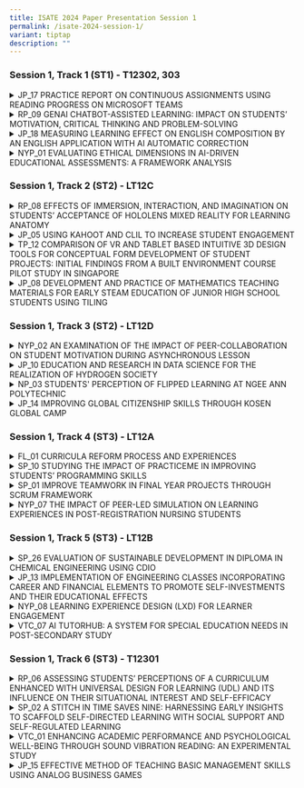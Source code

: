 ```yaml
---
title: ISATE 2024 Paper Presentation Session 1
permalink: /isate-2024-session-1/
variant: tiptap
description: ""
---
```

<h3>Session 1, Track 1 (ST1) - T12302, 303</h3>
<div data-type="detailGroup" class="isomer-accordion isomer-accordion-white">
<details class="isomer-details">
<summary>JP_17 PRACTICE REPORT ON CONTINUOUS ASSIGNMENTS USING READING PROGRESS
ON MICROSOFT TEAMS</summary>
<div data-type="detailsContent" class="isomer-details-content">
<p>Kanako Endo<sup>*,a</sup>
</p>
<p><sup>a</sup>National Institute of Technology, Yonago College, Japan</p>
<p><sup>*</sup><a href="mailto:k-endo@yonago-k.ac.jp" rel="noopener noreferrer nofollow" target="_blank">k-endo@yonago-k.ac.jp</a>
</p>
<p></p>
<p>Abstract</p>
<p>In 2021, a new function, Reading Progress was added to Microsoft Teams.
Using this function, students record themselves reading out loud and those
recordings are automatically evaluated by an auto-detect system with artificial
intelligence. In 2022, assignments using this function were given to the
4th-grade students at a technology college twice in the author’s English
class. The results showed that Reading Progress can help students practice
reading passages aloud continuously and relieve their stress with reading,
although the evaluation was not always accurate. The following year, with
improvements based on the previous reading practice results, assignments
using the same function were given to 2nd-grade students ten times in the
author’s English class throughout the year. In this paper, the data from
student submissions is analysed, and the result of a questionnaire administered
to those students after the completion of the assignments is reported.
Based on the analysis and results, areas for improvement are suggested.</p>
<p>In all the assignments, students were asked to read passages from their
textbooks aloud and submit their best recordings on Microsoft Teams. According
to the analysis of assignments from 57 students, their accuracy rate varied
between 80 to 90 percent and their WPM (words per minute) were between
70 to 100. In addition, the number of mispronounced words was 12 on average.
Therefore, the selected passages and their lengths were appropriate considering
the English level of the students. However, their submission rate gradually
decreased as time passed.</p>
<p>Additionally, according to the questionnaire, approximately 70 percent
of the students had practiced reading the passages aloud before recording.
Moreover, approximately 65 percent of the students answered that they had
felt relaxed while recording and that this app helped them improve their
English pronunciation. Additionally, most students were quite satisfied
with its function and they answered that they could use this app with little
trouble. Contrary to these positive reactions, this app did not help relieve
anxiety and build confidence when students read passages aloud in front
of others. It is necessary to make improvements to enhance the students’
motivation and increase their enjoyment.</p>
<p></p>
</div>
</details>
<details class="isomer-details">
<summary>RP_09 GENAI CHATBOT-ASSISTED LEARNING: IMPACT ON STUDENTS’ MOTIVATION,
CRITICAL THINKING AND PROBLEM-SOLVING</summary>
<div data-type="detailsContent" class="isomer-details-content">
<p>Y. Zheng<sup>a,*</sup>, B. W. Tan<sup>a</sup>, and D. Kwok<sup>a</sup>
</p>
<p>Republic Polytechnic, Singapore</p>
<p><sup>*</sup><a href="mailto:zheng_yuanli@rp.edu.sg" rel="noopener noreferrer nofollow" target="_blank">zheng_yuanli@rp.edu.sg</a>
</p>
<p></p>
<p>Abstract</p>
<p>The foundational module on critical thinking and problem-solving skills
face challenges due to its large class size, with educators struggling
to provide timely responses to students' questions and manage repeated
queries. To address this, a GenAI (generative artificial intelligence)
chatbot-assisted learning is proposed as a solution to offer immediate,
personalised assistance, enabling students to independently find, organise,
and evaluate information. Therefore, this study aims to investigate the
chatbot's effectiveness in enhancing students' motivation, improving their
critical thinking and problem-solving abilities. The study employed a single
group pre-test post-test design. Participants were 134 first-year polytechnic
students undertaking the Critical Thinking and Problem-Solving skill module.
Data were collected using online pre- and post-survey with open-ended questions
to elicit feedback on participants' GenAI chatbot-assisted learning, and
pre- and post-test. The surveys included learning motivation subscales
measuring intrinsic goal orientation, extrinsic goal orientation, task
value and self-efficacy adapted from the Motivated Strategies for Learning
Questionnaire (MSLQ) and learning strategies subscales measuring critical
thinking and problem-solving adapted from the 21st Century Learning Survey.
Paired sample t-test indicated a significant increase in learning performance,
self-efficacy, and extrinsic goal orientation in students following the
chatbot-assisted learning. Regression results indicated that the motivational
variables accounted for 51% of the variance in problem-solving, with task
value being the most significant predictor (β = .32, p &lt; .001) followed
by extrinsic motivation and self-efficacy. Hierarchical regression analysis
indicated that critical thinking accounted for an additional 4% of the
variance in problem-solving, with task value (β = .27, p &lt; .001), critical
thinking (β = .30, p &lt; .01) and self-efficacy (β = .19, p &lt; .05)
as significant predictors of problem-solving. The results of the study
provided insights into the considerations that educators can take when
designing chatbot-assisted learning to develop problem-solving skills.
Study limitations and directions for future research are discussed in the
paper.</p>
<p></p>
</div>
</details>
<details class="isomer-details">
<summary>JP_18 MEASURING LEARNING EFFECT ON ENGLISH COMPOSITION BY AN ENGLISH APPLICATION
WITH AI AUTOMATIC CORRECTION</summary>
<div data-type="detailsContent" class="isomer-details-content">
<p>Y. Shimura<sup>*,a</sup>, D. Marsh,<sup>a</sup>, C. Grady,<sup>a</sup> and
N. Iwasaki<sup>b</sup>
</p>
<p><sup>a</sup>National Institute of Technology, Wakayama College / Faculty
of Liberal Arts, Gobo, Japan</p>
<p><sup>b</sup>National Institute of Technology, Wakayama College / Department
of Electrical and Computer Engineering, Gobo, Japan</p>
<p><sup>*</sup><a href="mailto:shimura@wakayama-nct.ac.jp" rel="noopener noreferrer nofollow" target="_blank">shimura@wakayama-nct.ac.jp</a>
</p>
<p></p>
<p>Abstract</p>
<p>Teaching writing skills to students is an essential issue in English education
in Japan because Japanese are generally said not to be better at writing
and speaking English than reading and listening. Despite teacher’s efforts,
English-writing education doesn’t work well because teachers, on the one
hand, cannot afford to correct the scripts of all students in a class,
and students, on the other hand, usually have trouble judging whether their
sentences are correct or not in their self-study. To solve this problem,
some companies have developed English applications with AI automatic correction.
This kind of app may allow teachers to overcome the issue above, but few
data on its effectiveness are available. We aim to measure, in this research,
how effectively the app develops students’ writing skills. More than 12
open-recruited students do English writing exercises in the AI app “English
4skills” developed by NTT Docomo from February to September 2024. At first,
we check their skill with level check tests in the app every month, then
TOEIC IP S&amp;W Test and Eiken-referred writing examinations conducted
by the authors every three months. As the dataset the app can provide for
this research, we have the number of drills students have tried and the
figure of levels indicating students’ writing ability. The result of the
TOEIC IP S&amp;W Test is objective data on the student’s writing level.
We correlated these datasets with each other and gained 0.01 of the correlation
coefficient between the training and improvement for two months. The app
seems worth joining KOSEN English education if the training-improvement
correlation gets strongly positive. Besides, we deal with questionnaires
answered by students about the app to analyze the pedagogical merits of
the app and the technical or psychological problems using it. In this way,
we clarify the possibility that the AI app contributes to English education
in Japan. We conduct this research with the approval of the research ethics
committee of NIT Wakayama College.</p>
<p></p>
</div>
</details>
<details class="isomer-details">
<summary>NYP_01 EVALUATING ETHICAL DIMENSIONS IN AI-DRIVEN EDUCATIONAL ASSESSMENTS:
A FRAMEWORK ANALYSIS</summary>
<div data-type="detailsContent" class="isomer-details-content">
<p>Tristan Lim<sup>*,a</sup>
</p>
<p><sup>a</sup>Nanyang Polytechnic, School of Business Management, Singapore</p>
<p><sup>*</sup><a href="mailto:tristan_lim@nyp.edu.sg" rel="noopener noreferrer nofollow" target="_blank">tristan_lim@nyp.edu.sg</a>
</p>
<p></p>
<p>Abstract</p>
<p>The rapid integration of Artificial Intelligence (AI) in educational assessments
has ushered in a new era of efficiency and accuracy, yet it has concurrently
raised significant ethical concerns. This paper addresses the critical
need for a robust ethical framework in AI-assisted educational assessments.
It presents an in-depth analysis of the triadic ontological framework,
previously proposed by Lim, Gottipati, and Cheong (2023), utilizing Structural
Equation Modeling (SEM) to validate its applicability and effectiveness.
The framework comprises three primary domains—physical, cognitive, and
information—and incorporates five stages of the assessment pipeline: system
design and check, data stewardship and surveillance, assessment construction
and rollout, assessment administration, and grading and evaluation. Key
ethical elements such as inclusivity, fairness, accountability, accuracy,
auditability, explainability, privacy, trust, human centricity, and cheating
mitigation strategies are integrated within this framework. The research
objectives focus on two main areas: (1) validating the triadic theoretical
framework through SEM analysis, including an examination of how it reflects
learners' perceptions, and (2) investigating the relationships between
the stages of the assessment pipeline, key ethical elements, output variables,
and learner perceptions. Findings from this study reveal significant insights
into the interplay between AI-assisted educational assessment stages, ethical
considerations, and learner perspectives. These insights underscore the
necessity for frameworks that are not only theoretically sound but also
practically relevant and responsive to learner needs. The findings underscore
the need for a holistic approach in embedding AI into educational assessments,
balancing technological advancement with ethical responsibility and pedagogical
effectiveness.</p>
<p></p>
</div>
</details>
</div>
<h3>Session 1, Track 2 (ST2) - LT12C</h3>
<div data-type="detailGroup" class="isomer-accordion isomer-accordion-white">
<details class="isomer-details">
<summary>RP_08 EFFECTS OF IMMERSION, INTERACTION, AND IMAGINATION ON STUDENTS’
ACCEPTANCE OF HOLOLENS MIXED REALITY FOR LEARNING ANATOMY</summary>
<div data-type="detailsContent" class="isomer-details-content">
<p>W. XU<sup>*,a</sup>, S. HAMIMAH<sup>b</sup> and D. KWOK<sup>a</sup>
</p>
<p><sup>a</sup>Republic Polytechnic/Centre for Educational Development, Singapore</p>
<p><sup>b</sup>Republic Polytechnic/School of Applied Science, Singapore</p>
<p><sup>*</sup><a href="mailto:xu_weiling@rp.edu.sg" rel="noopener noreferrer nofollow" target="_blank">xu_weiling@rp.edu.sg</a>
</p>
<p></p>
<p>Abstract</p>
<p>At present, students in polytechnic institutions study anatomy and physiology
using interactive quizzes, videos, and stationary 3D models. However, many
students struggle to visualise human organ anatomy and physiology within
human body systems. To address this challenge, there is a growing utilization
of three-dimensional (3D) visualization technologies in enhancing anatomy
curricula, aiming to enhance comprehension of the intricate spatial relationships
inherent in the human body. In this study, we adopted one of these technologies
on mixed reality (MR) to teach anatomy with 3D images of human organs overlaid
with the physical environment. This present study aims to investigate the
impacts of virtual reality qualities, namely interaction (IT), imagination
(IG) and immersion (IM) on perceived ease of use (PEU), perceived usefulness
(PU) and behavioural intention to use (BI) HoloLens in a mixed reality
environment. Participants were 223 polytechnic students taking a module
on anatomy and physiology, and they participated in a HoloLens activity,
which was developed for the lesson on cardiovascular and lymphatic systems.
A cross-sectional quantitative research design was employed using an online
questionnaire with closed-ended questions. Six subscales on IT, IG, IM,
PEU, PU and BI were investigated. The results showed that IT, IG and IM
had significant correlations with PEU (.60 ≤ r ≤.66, p &lt; .01) and PU
(.69 ≤ r ≤.73, p &lt; .01). PEU and PU had significant correlations with
BI, i.e. r=.53 and r=.74 respectively, p &lt; .01. Regression analysis
showed that IG (β = .37, p&lt;.001) is the strongest significant predictor
of PEU, followed by IT (β = .26, p&lt;.01). For PU, IG (β = .34, p&lt;.001)
was also a significant predictor, followed by IT (β = .24, p&lt;.01) and
IM (β = .25, p &lt;.01). Hierarchical regression analysis indicated that
both PU (β = .45, p &lt; .001) and IM (β = .26, p &lt;.001) were significant
predictors of BI. The results of the study provided insights for educators
to better understand the qualities of virtual reality (VR) when using HoloLens
as an instructional activity. The implications of findings, study limitations,
and future research will be discussed in the paper.</p>
<p></p>
</div>
</details>
<details class="isomer-details">
<summary>JP_05 USING KAHOOT AND CLIL TO INCREASE STUDENT ENGAGEMENT</summary>
<div data-type="detailsContent" class="isomer-details-content">
<p>Curtis Revis<sup>*</sup>
</p>
<p>The National Institute of Technology, Tokuyama College, Department of
General Education, Shunan, Japan</p>
<p><sup>*</sup><a href="mailto:revis@tokuyama.kosen-ac.jp" rel="noopener noreferrer nofollow" target="_blank">revis@tokuyama.kosen-ac.jp</a>
</p>
<p>Abstract</p>
<p>A 2023 survey of 131 students at two separate educational institutions
in Japan—Tokuyama College of Kosen and Yamaguchi University—suggests that
the use of the online quiz generator Kahoot in conjunction with the textbook
“CLIL Primary SDGs” improved classroom atmosphere, and encouraged active
participation, discussion, and collaboration with peers. Kahoot assisted
this in several ways: by enabling a more engaging introduction to key concepts;
by providing opportunities for non-verbal, active engagement in lesson
activities; and by awarding points and thus enabling competition among
students. The ability to engage online provided further benefits: it allowed
shy or reticent students chances to engage in English production with less
fear of mistakes being made public; it provided students a gauge of knowledge
performance relative to classmates; and it gave students a chance to express
opinions anonymously for the whole class to see, and to witness classroom
responses to those opinions. Further, Kahoot worked well in conjunction
with Content and Language Integrated Learning (CLIL) methods, in setting
context, role-play, reading and fact-checking, and problem-solving stages
of lessons. Kahoot’s automatically generated reports enabled tracking of
student participation as a function of text input and quizzes taken. A
further range of activities, plus more opportunities for assessment of
student understanding and performance, were enabled using ChatGPT (Chat
Generative Pre-Trained Transformer) to generate reading quizzes based on
the textbook, and Microsoft Teams to enable the generation and evaluation
of online unit reviews and reading progress activities. Kahoot’s potential
positive effect on willingness to speak more in front of classmates and
on motivation to review subject matter outside of class remains unclear,
and technological issues (weak Wi-Fi signal or battery depletion) occasionally
restricted student access to the online quiz platform. Nonetheless, the
combination of CLIL methods with online teaching technologies created a
more engaging educational environment that encouraged active participation,
collaboration, and discussion with classmates.</p>
<p></p>
</div>
</details>
<details class="isomer-details">
<summary>TP_12 COMPARISON OF VR AND TABLET BASED INTUITIVE 3D DESIGN TOOLS FOR
CONCEPTUAL FORM DEVELOPMENT OF STUDENT PROJECTS: INITIAL FINDINGS FROM
A BUILT ENVIRONMENT COURSE PILOT STUDY IN SINGAPORE</summary>
<div data-type="detailsContent" class="isomer-details-content">
<p>Juniarto Hadiatmadja<sup>*, a</sup>
</p>
<p><sup>a</sup>School of Design, Temasek Polytechnic, Singapore</p>
<p><sup>*</sup><a href="mailto:Hadiatmadja_juniarto@tp.edu.sg" rel="noopener noreferrer nofollow" target="_blank">Hadiatmadja_juniarto@tp.edu.sg</a>
</p>
<p>Abstract</p>
<p>The development of students’ abilities to hand sketch and manually model
design ideas have been a long standing, important part of built environment
courses. In recent years this has been significantly reduced in the curriculum
with preference for the use of digital drafting and 3D modelling software.
These digital activities require less development of student hands-on ability,
the interface requiring only the click of a mouse and keyboard. However,
the potential benefits of higher efficiency and precision of this digital
trend seems to come with a significant loss in the intuitive sketching
and modelling abilities of recent student cohorts.</p>
<p>This paper wishes to discuss the findings of a pilot study on digital
mediums that promises a reversal of this worrying decline. The study is
on digital tools that support development of intuitive sketching and manual
modelling skills. Focus is on the use of virtual reality (VR) equipment
as well as the use of digital pen &amp; tablet as the main medium of formulating
3D design ideas with interest for conceptual design of built environment
projects.</p>
<p>The research is supported by analysing the empirical artefacts and firsthand
experience of the users. For an objective comparison, artefacts produced
use software that supports both mediums. In terms of the user experience,
observations and interviews with second year built environment students
who participated in the study will be used. Student’s feedback were also
useful insights on how novice users faired in steadily developing their
abilities to use the mediums.</p>
<p>The research will initially conduct a comparison between mediums when
used separately. This is done on different stages. This starts from a comparison
of the process of setting up each medium. Subsequently comparison is done
on the day-to-day use of the mediums. Finally, a qualitative comparison
is done of the expanse and limits of conceptual forms that could be finally
achieved by each medium.</p>
<p>A further study was then conducted on the possible combined use of the
two mediums. This analysis is done on how one medium could be further developed
in another medium. The findings of this study were then used to envision
arrangements for deployment of the mediums in larger class settings. This
encompasses feasible ratios between VR and digital tablet-based equipment
in the classroom setting. The different medium could also be tailored to
different class scenarios.</p>
<p></p>
</div>
</details>
<details class="isomer-details">
<summary>JP_08 DEVELOPMENT AND PRACTICE OF MATHEMATICS TEACHING MATERIALS FOR EARLY
STEAM EDUCATION OF JUNIOR HIGH SCHOOL STUDENTS USING TILING</summary>
<div data-type="detailsContent" class="isomer-details-content">
<p>M. Sakai<sup>*, a</sup> and T. Tanaka<sup>b</sup>
</p>
<p><sup>a</sup>Sciences and Mathematics, Liberal Arts, NIT, Kurume College,
Kurume City, Japan</p>
<p><sup>b</sup>Department of Mathematics, Faculty of Education, Gifu University,
Gifu City, Japan</p>
<p><sup>*</sup><a href="mailto:sakai@kurume-nct.ac.jp" rel="noopener noreferrer nofollow" target="_blank">sakai@kurume-nct.ac.jp</a>
</p>
<p>Abstract</p>
<p></p>
<p>In the age of Society 5.0 which is the concept of a future society developed
by the Japanese government, STEAM (science, technology, engineering, art,
and mathematics) human resources with skills to grasp things from multiple
perspectives and solve problems is required. Furthermore, Society 5.0 indicates
that the National Institute of Technology (KOSEN) becomes the STEAM center
for elementary and junior high school students, as part of the efforts
to establish a system that supports STEAM education.</p>
<p>Since 2019, we have practiced STEAM education as part of “Liberal Arts
Seminar” for 4th-year students of the main course. In these lectures, the
teachers of liberal arts subjects present themes using their specialties,
such as mathematics, debate, and economics. Collaborative learning between
students from various departments led them　to deep learning, which was
a fusion of knowledge and creation. However, there are few opportunities
to give back to society, particularly as a platform to disseminate the
acquired mathematics ability. Thus, we aim to realize early STEAM education
and give back to society by creating STEAM teaching materials on art and
mathematics in open courses for junior high school students with help from
teaching assistants who studied the relation between art and mathematics
in the liberal arts seminar.</p>
<p>We consider a teaching material on tiling (like Escher’s print) from the
perspective of STEAM education as a fusion of art and mathematics. The
tiling problem asks if what kind of figures can be used for tiling since
the age of ancient Greeks. The purpose of the course is not only arousing
students' interest in mathematics, but also providing them with clues to
develop their multifaceted ideas.</p>
<p>In this report, we introduce a STEAM teaching material on tiling, and
we consider the result of the practice of an open course. Finally, we verify
the effectiveness of our teaching material by considering the results of
the exercises for participants and comparing the results of questionnaires
before and after the practice.</p>
<p></p>
</div>
</details>
</div>
<p></p>
<h3>Session 1, Track 3 (ST2) - LT12D</h3>
<div data-type="detailGroup" class="isomer-accordion isomer-accordion-white">
<details class="isomer-details">
<summary>NYP_02 AN EXAMINATION OF THE IMPACT OF PEER-COLLABORATION ON STUDENT MOTIVATION
DURING ASYNCHRONOUS LESSON</summary>
<div data-type="detailsContent" class="isomer-details-content">
<p>Wendy Tan<sup>a</sup> and Janaki Shah<sup>b</sup>
</p>
<p><sup>a</sup>Nanyang Polytechnic/School of Design &amp; Media, Singapore</p>
<p><sup>b</sup>Republic Polytechnic/School of Applied Science, Singapore</p>
<p><a href="mailto:wendy_tan@nyp.edu.sg" rel="noopener noreferrer nofollow" target="_blank">wendy_tan@nyp.edu.sg</a>,
<a href="mailto:janaki_shah@rp.edu.sg" rel="noopener noreferrer nofollow" target="_blank">janaki_shah@rp.edu.sg</a>
</p>
<p>Abstract</p>
<p>In asynchronous e-learning, students engage with online materials at their
own pace during the process of learning. However, not all students are
able to wield the same degree of self-discipline and motivation necessary
for successful self-directed learning in such lessons. Motivation and engagement
with peers play a crucial role in fostering effective learning and influencing
academic motivation. This is especially important in asynchronous e-learning,
where the lack of social interaction may induce feelings of isolation that
have a direct impact on students’ motivation and learning. This study delves
into the potential benefits of peer collaboration to address this challenge.</p>
<p>A mixed-method approach was used to assess the impact of peer collaboration
on students' motivation in asynchronous e-learning. The research involved
146 students from both Art and Science disciplines at NYP and RP. Quantitative
data was gathered using pre- and post-lesson survey questionnaires. Qualitative
data was obtained through informal focus group discussions. The instructional
approach investigated involved breaking down the asynchronous lesson into
manageable activities, incorporating digital video creation as well as
peer questioning and answering as collaborative tasks to promote engagement
and critical thinking among students.</p>
<p>Our findings suggest the integration of peer collaboration through digital
video creation and peer questioning proved highly effective in enhancing
motivation, engagement, and understanding within the lesson. Thus, overall
had a positive impact on students’ self-directed learning. Students found
the bite-sized activities manageable and reported a diminished feeling
of isolation, underscoring the inherent value of peer collaboration. Furthermore,
collaborative tasks grounded in accountability and shared responsibility
emerged as catalysts that enhanced motivation, critical thinking, and engagement.</p>
<p>This study imparts invaluable insights to educators, stressing the importance
of a social presence in asynchronous e-learning, and of setting clear guidelines
and expectations in collaborative tasks. Our qualitative findings did reveal
potential challenges, including issues related to group dynamics and delayed
peer responses, prompting the need for future considerations and improvements.
Overall, our study paved the way to fine-tune implementation strategies,
ensuring ongoing success in cultivating collaborative tasks and improving
motivation in asynchronous e-learning environments.</p>
<p></p>
</div>
</details>
<details class="isomer-details">
<summary>JP_10 EDUCATION AND RESEARCH IN DATA SCIENCE FOR THE REALIZATION OF HYDROGEN
SOCIETY</summary>
<div data-type="detailsContent" class="isomer-details-content">
<p>Kenta Endo<sup>*,a</sup>, Toshiya Itaya<sup>a</sup>, Yuya Sato<sup>b</sup>,
Hiroshi Nishiguchi<sup>c</sup>
</p>
<p><sup>a</sup>National Institute of Technology, Suzuka College/ Department
of Electronic and Information Engineering, Suzuka, Japan</p>
<p><sup>b</sup>National Institute of Technology, Toyota College / Department
of Civil Engineering, Toyota, Japan</p>
<p><sup>c</sup>National Institute of Technology, Sasebo College / Department
of Mechanical Engineering, Sasebo, Japan</p>
<p><sup>*</sup><a href="mailto:endo-k@info.suzuka-ct.ac.jp" rel="noopener noreferrer nofollow" target="_blank">endo-k@info.suzuka-ct.ac.jp</a>
</p>
<p>Abstract</p>
<p></p>
<p>Efforts using data science are being made towards the realization of Hydrogen
Society, fostering momentum in communities and understanding current challenges.
Construction costs for hydrogen infrastructure, such as hydrogen stations,
present a significant barrier to widespread adoption. Additionally, the
lack of sufficient data regarding location conditions, operation conditions,
and high-pressure gas safety regulations calls for the application of data
science from various perspectives.</p>
<p>The purpose of this study is to provide data science education to students
at National Institutes of Technology (KOSEN) and to evaluate the educational
effectiveness in cultivating engineers for the realization of a hydrogen
society. In a class titled 'Fundamentals of Design,' we educated three
second-year students on analyzing scatter plots and correlation coefficients
between the number of hydrogen stations and various datasets using the
Python programming language. While numerical processing in this class could
be accomplished with spreadsheet software like Excel, we also incorporated
programming for data processing tasks to practice handling large volumes
of data. Initially, students tackled practice problems analyzing the correlation
between population data of cities and towns in Aichi Prefecture and the
presence of hydrogen stations. They then set their own research themes,
exploring data potentially related to hydrogen stations. Students independently
developed research themes and presented their findings on various aspects
of hydrogen stations. Additionally, a five-year student employed Geographic
Information Systems (GIS) to foster the diffusion of Hydrogen Stations
through data science education as his graduate research. Given that hydrogen
is a by-product in petrochemical plants, the student hypothesized a relationship
between Hydrogen Stations and petrochemical plants, conducting a mapping
analysis in the Tokai region. This novel data analysis in the Tokai region
utilized GIS to visually clarify geographical data, mapping the relationship
between Hydrogen Stations and petrochemical plants. Future plans include
improving our GIS mappings to better analyze and promote the spread of
Hydrogen Stations.</p>
<p></p>
</div>
</details>
<details class="isomer-details">
<summary>NP_03 STUDENTS' PERCEPTION OF FLIPPED LEARNING AT NGEE ANN POLYTECHNIC</summary>
<div data-type="detailsContent" class="isomer-details-content">
<p>Paul Ng and Tan Hui Leng</p>
<p>Centre for Learning &amp; Teaching Excellence, Ngee Ann Polytechnic, Singapore</p>
<p><a href="mailto:paul_ng@np.edu.sg" rel="noopener noreferrer nofollow" target="_blank">paul_ng@np.edu.sg</a>,
<a href="mailto:tan_hui_leng@np.edu.sg" rel="noopener noreferrer nofollow" target="_blank">tan_hui_leng@np.edu.sg</a>
</p>
<p>Abstract</p>
<p>Ngee Ann Polytechnic (NP) has implemented Flipped Learning (FL) campus-wide
since Academic Year (AY) 2022/2023. NP adopts a 40:60 curricular guidepost
where approximately 40% of the core curriculum is experienced as Online
Asynchronous Learning (OAL) and 60% as In-Person Learning (IPL). Fundamentally,
NP implements FL to contribute towards developing and honing students’
self-directedness. As recently established by Khodaei et al (2022), FL
can develop self-directedness if implemented appropriately. However, as
concluded by Park and Suh (2021) and Kapur et al (2022), how FL is implemented
can critically impact any improvements in student learning.</p>
<p>At NP, students learn foundational content interactively during OAL, for
example through activities such as quizzes with feedback, online discussion,
short video clips etc. Lecturers design OAL in a manner that generates
data in NP’s learning management system from students’ engagement with
these OAL activities. This data provides lecturers insights on their students’
learning progress and enables lecturers to adjust IPLs as needed to better
scaffold students’ learning. The IPL scaffolds include opportunities for
in-person collaborative learning.</p>
<p>This paper will discuss the details of NP’s survey of students’ perception
on their FL experience. The survey requested NP students to rate 10 items,
each on a 5-point Likert scale, on 10 key aspects of their FL experience
over 2 semesters in AY 2023/2024. Key aspects surveyed included the use
of interactive self-checks with feedback, how OAL prepared students for
IPL and how IPL helped students to apply their OAL learning. Responses
to the survey, and each survey item, were optional. Overall, just under
2000 students responded to our survey in April 2023 semester and about
1480 students in October 2023 semester.</p>
<p>In both semesters, between 71% and 87% of all survey respondents Strongly
Agreed or Agreed (“SA+A”) with all survey items. SA+A approval percentages
were generally higher in October 2023 semester than in April. The lowest
ratings of 71% in April and 79% in October 2023 semester were for the item
on whether learning analytics were useful to inform students of their learning
progress.</p>
<p>Focus groups were conducted at the end of each semester where students
provided more details of their FL experiences, challenges, and suggestions
for improvement. These discussions corroborated survey findings and provided
us with actionable suggestions for improvement.</p>
<p>Our study of students’ perceptions of NP’s implementation of Flipped Learning
provides encouraging insights for others considering how to improve learning
using data-driven FL.</p>
<p></p>
</div>
</details>
<details class="isomer-details">
<summary>JP_14 IMPROVING GLOBAL CITIZENSHIP SKILLS THROUGH KOSEN GLOBAL CAMP</summary>
<div data-type="detailsContent" class="isomer-details-content">
<p>Toshihiro Shimizu<sup>*,a</sup>, Yoshitaka Matsumoto<sup>a</sup>, Shinya
Morikami<sup>a</sup> and Takayoshi Yoshioka<sup>a</sup>
</p>
<p><sup>a</sup>National Institute of Technology, Toyota College, Toyota,
Japan</p>
<p><sup>*</sup><a href="mailto:shimizu@toyota-ct.ac.jp" rel="noopener noreferrer nofollow" target="_blank">shimizu@toyota-ct.ac.jp</a>
</p>
<p>Abstract</p>
<p>Toyota KOSEN organized the KOSEN Global Camp (KGC) from February 19th
to 25th, 2024. Fourteen international participants from U.K. College, Vietnam
University, Thai high schools, and 25 Japanese KOSEN students, including
international exchange students from Malaysia, Mongolia, and Cambodia,
participated in this camp. The workshop theme was "Recognizing the Public
Urban Space and Working towards a Proposal for a Future Smart City". The
workshop aimed to identify public spaces for civilians, build a miniature
urban design using LEGO and propose an ideal future city. The students
learned how to plan a future smart city through practical experience and
collaborative work, using their and other people's areas of experience.
The workshop also aimed to develop global citizenship (GC) skills, such
as "Knowledge and Understanding", "Abilities and Skills", and "Attitude,
Stances, and Values". The groups to build the smart city comprised one
international exchange student, 2 or 3 students from overseas, and 2 or
3 Japanese KOSEN students. They had to use English to discuss their smart
city during the workshop. On DAY 2, the participants designed a city as
a group work using architecture design-build LEGO. The lecturer, who specialized
in urban planning at the university, provided the urban designing aspect
in the morning, and the participants walked around Toyota City to observe
city planning and smart city content on DAY 3. As for obtaining the domestic
aspects from the local citizens, the dialogue with citizens was held on
DAY 4. The final presentation to show their ideal smart city was held on
DAY 5 after they redesigned and built the urban planning with LEGO. All
student participants had increased their global citizenship skills through
this workshop in a questionnaire survey. It was observed that the GC skills
of Japanese participants significantly improved after attending the camp,
in contrast to the international students who studied in KOSEN. The strength
of our global camp lies in the ability to enhance the "Abilities and Skills"
required for global citizenship.</p>
<p></p>
</div>
</details>
</div>
<p></p>
<p></p>
<h3>Session 1, Track 4 (ST3) - LT12A</h3>
<div data-type="detailGroup" class="isomer-accordion isomer-accordion-white">
<details class="isomer-details">
<summary>FL_01 CURRICULA REFORM PROCESS AND EXPERIENCES</summary>
<div data-type="detailsContent" class="isomer-details-content">
<p>J. Kontio<sup>*,a</sup> and M. Ketola<sup>b</sup>
</p>
<p><sup>a</sup>Turku University of Applied Sciences, Faculty of Engineering
and Business Turku, Finland</p>
<p><sup>b</sup>Turku University of Applied Sciences, Faculty of Engineering
and Business/School of Common Studies, Turku, Finland</p>
<p><sup>*</sup><a href="mailto:juha.kontio@turkuamk.fi" rel="noopener noreferrer nofollow" target="_blank">juha.kontio@turkuamk.fi</a>
</p>
<p>Abstract</p>
<p>Faculty of Engineering and Business in Turku University of Applied Sciences
started a major curricula reform in Autumn 2022 with the aim of new curricula
for autumn 2024. The reform was for all our engineering and business administrations
programs in bachelor level. The project used CDIO as the general framework
for the reform. There are altogether 20 different curricula that this reform
affected. The reform had a project group consisting of representatives
from all our eight schools. The reform aimed to improve three main goals:</p>
<ul data-tight="true" class="tight">
<li>
<p>Strengthen professional core competencies in programs,</p>
</li>
<li>
<p>Strengthen the quality of education and improve completion and</p>
</li>
<li>
<p>Support personnel well-being.</p>
</li>
</ul>
<p>The first goal challenged the programs to identify their key existing
principle: What is the professional role and practical context of the profession?
The second goal challenged the programs to improve their learning outcomes
and to ensure their students reach the desired learning outcomes by focusing
on teaching and learning activities, assessment, and overall implementation
of the curricula. The third goal focused on improving the design of daily
work by getting rid of fragmented work duties and enabling focusing on
one’s competences. The project had three main phases:</p>
<ul data-tight="true" class="tight">
<li>
<p>General planning, goal definition of each program and intended learning
outcomes</p>
</li>
<li>
<p>Defining courses’ descriptions and constructive alignment</p>
</li>
<li>
<p>Finalizing the change.</p>
</li>
</ul>
<p>Based on the reform project we currently have new curricula in all the
programs starting autumn 2024. Their goals are clarified, learning outcomes
are specified, and the functionality of the whole has been ensured. The
modular structure has been improved and each program has a clear growth
story built in the program. Furthermore, several common project modules
have been embedded in curricula. Currently we are working on constructive
alignment by planning learning outcomes, teaching/learning activities and
assessment to form a mutually supportive whole. Furthermore, teaching and
learning is designed to be based on active methods and our learning environments
will be in active use. In this paper, we describe the aims of the reform,
its phases, and its key results and experiences.</p>
<p></p>
</div>
</details>
<details class="isomer-details">
<summary>SP_10 STUDYING THE IMPACT OF PRACTICEME IN IMPROVING STUDENTS’ PROGRAMMING
SKILLS</summary>
<div data-type="detailsContent" class="isomer-details-content">
<p>T. Kenneth and C. Elynn</p>
<p>Singapore Polytechnic/School of Computing, Singapore</p>
<p><a href="mailto:Kenneth_TAN@sp.edu.sg" rel="noopener noreferrer nofollow" target="_blank">Kenneth_TAN@sp.edu.sg,</a> 
<a href="mailto:Elynn_Chee@sp.edu.sg" rel="noopener noreferrer nofollow" target="_blank">Elynn_Chee@sp.edu.sg</a>
</p>
<p>Abstract</p>
<p></p>
<p>The use of PracticeMe, a study tool to revise on the fundamentals of JavaScript
programming, was conceived when students feedback that there were insufficient
programming practices to enhance their learning. It was specially developed
in-house to provide a platform for students to raise their proficiency
in programming with deliberate practices within a captivating environment
using basic gamification. PracticeMe served as an extra learning tool,
besides the conventional learning resources provided e.g. lecture notes,
internet/hard copy references and weekly practical assignments. It was
targeted at Year 1 students enrolled in the core module ST0502 Fundamentals
of Programming (FOP) which introduces and builds the foundation of programming
language.</p>
<p> The purpose of this pilot study is to investigate the effectiveness of
PracticeMe on improving students’ performance in programming. To assess
its efficacy, data points collected include students' results, practice
attempts, number of questions attempted, Mid-Semester Test (MST) scores
that can highlight the gaps in learning on different topics taught in the
module. Observation of the MST scores indicated that classes with lower
percentage usage of the application had lower average scores as compared
to classes with higher percentage usage of the application. The results
also indicated that PracticeMe may not be able to capture the subtle weaknesses
among the higher performing students.</p>
<p>Both qualitative and quantitative analysis were conducted to gather the
effectiveness of PracticeMe. An online survey in BrightSpace was conducted
at the end of the semester to gauge students’ perception of its usefulness
towards their learning. Results suggested that students were highly positive,
with 79% giving feedback that “it was easy and intuitive to use” and 69%
responded that “the application was helpful in directing them to focus
on their weaker topic(s)”. Students from the focus group interviews also
shared that “they were highly motivated to use PracticeMe on a daily basis
as it offered them the flexibility” to select the topics and level of difficulty
to practise at their own time.</p>
<p></p>
</div>
</details>
<details class="isomer-details">
<summary>SP_01 IMPROVE TEAMWORK IN FINAL YEAR PROJECTS THROUGH SCRUM FRAMEWORK</summary>
<div data-type="detailsContent" class="isomer-details-content">
<p>Ho Teck June, Tan Check Meng and Qiu Zixuan</p>
<p>Singapore Polytechnic/School of Computing, Singapore</p>
<p><a href="mailto:Tan_Teck_June@sp.edu.sg" rel="noopener noreferrer nofollow" target="_blank">Tan_Teck_June@sp.edu.sg</a>,
<a href="mailto:Tan_Check_Meng@sp.edu.sg" rel="noopener noreferrer nofollow" target="_blank">Tan_Check_Meng@sp.edu.sg</a>, <a href="mailto:Qiu_Zixuan@sp.edu.sg" rel="noopener noreferrer nofollow" target="_blank">Qiu_Zixuan@sp.edu.sg</a>
</p>
<p>Abstract</p>
<p>The Final Year Project (FYP) holds a pivotal position within computing-related
diploma programs, offering students a unique opportunity to apply their
acquired knowledge and skills to real-world challenges. FYP teams often
face a range of challenges such as changing project requirements and deliverables,
communication and collaboration, time management, and unclear individual
roles and responsibilities. This research paper delves into the impact
of implementing the Scrum framework to improve teamwork as students carry
out their final year projects, aiming to identify key factors contributing
to successful implementation and subsequent improvements in team performance.</p>
<p>The Scrum framework is an agile framework that promotes collaboration
among team members. The framework focuses on improving the product through
constant inspection and adaptation to improve the final output. Researchers
have analysed the effectiveness of the Scrum framework for project and
team management in FYP teams in higher education. The findings showed that
task assignment, performance monitoring, team management and regular feedback
practices are the main advantages of using Scrum in FYP projects, which
had a positive impact on student performance.</p>
<p>The action research employed a mixed-method approach, combining quantitative
data from the Comprehensive Assessment of Team Member Effectiveness (CATME)
survey with qualitative insights from focus-group discussions involving
third-year Diploma in Applied AI and Analytics students. While the CATME
survey did not reveal significant statistical differences between phases
of the project, focus group discussions provided a deeper understanding
of Scrum’s positive impact on teamwork. Participants reported enhanced
collaboration, improved trust, effective decision-making, and a more inclusive
team environment due to Scrum practices.</p>
<p>These findings have led to the broader adoption of Scrum across all FYP
modules and related projects within the School of Computing. The research
underscores the value of Scrum in educational settings, offering a framework
for fostering effective teamwork and improving the overall FYP experience.
This study contributes valuable insights into the practical application
of Scrum in academia and suggests that further research could explore Scrum’s
adaptability to various project types and industry contexts.</p>
<p></p>
</div>
</details>
<details class="isomer-details">
<summary>NYP_07 THE IMPACT OF PEER-LED SIMULATION ON LEARNING EXPERIENCES IN POST-REGISTRATION
NURSING STUDENTS</summary>
<div data-type="detailsContent" class="isomer-details-content">
<p>F. Huang<sup>*,a</sup>, K. Tham<sup>b</sup> and E. Kwan <sup>c</sup>
</p>
<p><sup>a-c</sup>Nanyang Polytechnic/School of Health and Social Sciences,
Singapore</p>
<p><sup>*</sup><a href="mailto:huang_fang@nyp.edu.sg" rel="noopener noreferrer nofollow" target="_blank">huang_fang@nyp.edu.sg</a>
</p>
<p>Abstract</p>
<p>In nursing education, often dominated by instructor-led simulations (ILS),
there is a growing demand to explore alternative approaches, such as peer-led
simulation (PLS), in the training of post-registration nursing students.
PLS shifts learners into leadership roles, fostering scenario design and
facilitation among peers. Despite existing literature on ILS versus PLS,
there remains a gap in understanding the factors influencing the learning
experience and perceptions of PLS for post-registration nursing students.
This study aims to investigate the factors influencing the learning experience
of post-registration nursing students and their perceptions of PLS as an
instructional strategy. This qualitative study was implemented from October
2022 to April 2023. The entire student cohorts (n = 20) were recruited
from the Advanced Diploma in Nursing (Peri-anesthesia) programme. The students
underwent both ILS (14 hours) and PLS (11 hours) as part of the mandatory
activities within a 60-hour module on "Crisis Management in Anaesthesia”.
Three semi-structured FGDs with 16 participants were conducted. The FGDs
were guided by six questions on students learning experiences that were
validated using the Delphi method. The thematic analysis revealed four
major themes concerning their learning experiences: the learning journey,
enablers, barriers and perceived benefits of including PLS. Among the enablers,
one notable finding was learners' appreciation for their ability to apply
evidence-based practice principles, which played a significant role in
achieving conceptual fidelity in their developed scenarios. In conclusion,
the qualitative findings of this study emphasize the pivotal role of PLS
in creating dynamic learning environments, which are of interest to all
educators. Through active engagement in PLS through scenario design, facilitation
and debriefing, students develop a deeper understanding of theoretical
concepts and enhanced their clinical competency. As nursing education continues
to evolve, it is essential for educators to embrace innovative pedagogical
approaches like PLS to improve learning outcomes and prepare nurses for
the increased complexities of clinical practice. Beyond nursing, educators
may gain valuable insights into students' learning needs and challenges
through PLS implementation, refining teaching strategies and improving
educational effectiveness.</p>
<p></p>
</div>
</details>
</div>
<p></p>
<h3>Session 1, Track 5 (ST3) - LT12B</h3>
<div data-type="detailGroup" class="isomer-accordion isomer-accordion-white">
<details class="isomer-details">
<summary>SP_26 EVALUATION OF SUSTAINABLE DEVELOPMENT IN DIPLOMA IN CHEMICAL ENGINEERING
USING CDIO</summary>
<div data-type="detailsContent" class="isomer-details-content">
<p>Katerina Yang<sup>*,a</sup>, Yunyi Wong<sup>a</sup> and Ai Ye Oh<sup>a</sup>
</p>
<p><sup>a</sup>Singapore Polytechnic, School of Chemical &amp; Life Sciences,
Singapore</p>
<p><sup>*</sup><a href="mailto:katerina_yang@sp.edu.sg" rel="noopener noreferrer nofollow" target="_blank">katerina_yang@sp.edu.sg</a>
</p>
<p>Abstract</p>
<p>This paper shares the process and outcomes of the efforts from the Diploma
in Chemical Engineering (DCHE) Course Management Team in evaluating the
coverage of sustainable development in the context of chemical engineering
using the CDIO Framework. The paper first presents the need and practical
context for integrating sustainable development into the DCHE program based
on the chemical engineering profession where the skills and attributes
required to achieve the intended outcome are established. Then, the 17
United Nation Sustainable Development Goals (UN SDGs) are mapped to the
learning outcomes in each module while detailing the magnitude of coverage
of whether a specific UN SDG is ‘teach’ and/or ‘utilise’ in the modules.
The analysis involves all modules in the DCHE curriculum while noting that
the Common Core Curriculum (CCC) was implemented in DCHE since AY2022/2023
that introduced UN SDGs into the curriculum which can be further extended
to the chemical engineering domain. The paper also describes the application
of UN SDGs in the context of chemical engineering and how existing learning
activities support the development of knowledge, skills and attributes
required to address wicked problems framed by UN SDGs. It was found that
8 out of the 17 UN SDGs are used in the DCHE curriculum with UN SDG No.
12 Responsible Consumption &amp; Production being taught and utilised most
frequently. This could be due to its relevance and application in the study
of chemical engineering at the diploma level. Then, the CDIO Standards
are used to conduct a gap analysis of its existing curriculum in sustainable
development. Base on the learning gaps identified in this paper, there
are more opportunities to integrate UN SDGs into the curriculum more cohesively
in accordance to the complexity of the spiral curriculum and within the
chemical engineering context by teaching and utilising UN SDGs more explicitly
in Year 1 modules followed by applying UN SDGs in Year 2 and Year 3 modules.
This will enable students to understand the relevance of UN SDGs to their
chemical engineering studies. The terminal objective is to enable them
to extend their learning to address multi-faceted sustainability issues.</p>
<p></p>
</div>
</details>
<details class="isomer-details">
<summary>JP_13 IMPLEMENTATION OF ENGINEERING CLASSES INCORPORATING CAREER AND FINANCIAL
ELEMENTS TO PROMOTE SELF-INVESTMENTS AND THEIR EDUCATIONAL EFFECTS</summary>
<div data-type="detailsContent" class="isomer-details-content">
<p>Naoki KAKUDA</p>
<p>Department of Electronic Control Engineering, National Institute of Technology
(KOSEN), Yonago College, Yonago, Tottori, Japan</p>
<p><a href="mailto:kakuda@yonago-k.ac.jp" rel="noopener noreferrer nofollow" target="_blank">kakuda@yonago-k.ac.jp</a>
</p>
<p>Abstract</p>
<p></p>
<p>For students to be socially and economically independent and begin fulfilling
lives after graduation, it is critical that they be motivated and allocate
their time and money to various self-investments from the moment they enroll
in school. KOSEN provides numerous opportunities for students to showcase
the results of their investments, such as programming contests. Participating
in such events allows students to clarify their career goals. By improving
their knowledge and skills, students can raise their expectations, allowing
them to contribute more as engineers. Furthermore, improving their financial
literacy boosts students’ sense of independence and motivation to pursue
specialized subjects. Therefore, in this study, we conducted an engineering
class incorporating career and financial elements to help students improve
their expectations and awareness of self-investments and examined the educational
effects of conducting this class.</p>
<p>The class was held during the second-year engineering subject “Electromagnetism”
and the fifth-year subject “Electronic Devices.” First, a teacher explained
the importance of life and career planning as career elements and self-analysis
methods. Second, to specifically raise the students’ expectations, on the
teachers discussed financial literacy, including how to protect and increase
money, which is a substitute for value, as well as compound interest and
discounted present value. Furthermore, to connect the students’ specialized
subjects with financial literacy, the students were given an assignment
to calculate the investment yield of solar power generation, which can
be considered a financial innovation created by solar cells, one of the
most important electronic devices. For this assignment, students created
their own teaching materials that allowed them to measure the power generated
by solar cells as well as the panel temperature indoors.</p>
<p>A questionnaire distributed to students who took the class revealed that
KOSEN students are open about their careers and have a strong aptitude
for finance. Furthermore, students demonstrated an understanding of the
relationship between solar power generation principles and investment concepts.
Furthermore, as a result of implementing this class, students’ preference
for self-investment increased, with a high proportion of students studying
specialized subjects, pursuing qualifications, and investing. As a result,
it was clear that this class increased students’ motivation to study and
their level of understanding of specialized subjects.</p>
<p></p>
</div>
</details>
<details class="isomer-details">
<summary>NYP_08 LEARNING EXPERIENCE DESIGN (LXD) FOR LEARNER ENGAGEMENT</summary>
<div data-type="detailsContent" class="isomer-details-content">
<p>F. Teoh<sup>*,a</sup>, A. Ng<sup>a</sup>, C.H. Miin<sup>a</sup>, C. Pang<sup>b</sup>,
T. Lim<sup>b</sup>, K. Tan<sup>c</sup>, S. Goh<sup>c</sup> and E. Foo<sup>d</sup>
</p>
<p><sup>a</sup>Nanyang Polytechnic, School of Applied Science, Singapore</p>
<p><sup>b</sup>Nanyang Polytechnic, School of Business Management, Singapore</p>
<p><sup>c</sup>Nanyang Polytechnic, School of Design &amp; Media, Singapore</p>
<p><sup>d</sup>Nanyang Polytechnic, School of Engineering, Singapore</p>
<p><sup>*</sup><a href="mailto:Florence_Teoh@nyp.edu.sg" rel="noopener noreferrer nofollow" target="_blank">Florence_Teoh@nyp.edu.sg</a>
</p>
<p>Abstract</p>
<p>Learning Experience Design (LXD) represents a paradigm shift in lesson
design by advocating learner- and learning-centric rather than traditional
content- and instruction-centric lesson design. LXD addresses emerging
T&amp;L challenges such as complex learning environments, accounting for
learner diversity and the development of transferable and domain skills.
In this research, case studies conducted by 8 educators across 5 diplomas
in Nanyang Polytechnic (NYP) establish the effectiveness of employing an
LXD methodology. The goal is to enhance learner engagement, through catering
to diverse learners’ needs while addressing environmental challenges, so
as to facilitate the achievement of learning outcomes in an efficient,
effective and enjoyable manner. This research seeks to validate that the
application of LXD principles improves learner engagement, as evidenced
through 7 enhanced learning attributes, namely; Application, Problem-Solving,
Collaboration, Autonomy, Confidence, Appreciation and Connection. These
attributes contribute to Meaningful, Motivational and Memorable learning
(3M). Over two semesters across 2021 &amp; 2022, 8 educators from NYP applied
LXD principles in the design of learning activities to address specific
challenges of the learner and in the learning environment. Before and after
the implementation of the designed activities, students participated in
a survey. Educators kept a journal of the experience to reflect and record
the experience. The LXD Methodology described in this paper was developed
by NYP with reference to the school’s Effective and Engaging Teaching &amp;
Learning (EETL) model. This was complemented with a collation of best practices
on learning design for learner engagement. A group of NYP educators applied
this methodology strategically to address specific classroom or learner
challenges and found that learner engagement was enhanced. Case studies
compiling the educators' experiences and quantitative results validating
the findings are presented in this research. When applied in a considered
and consistent manner to address challenges of the learner and in the learning
environment, the LXD Methodology fosters greater learner engagement.</p>
<p></p>
</div>
</details>
<details class="isomer-details">
<summary>VTC_07 AI TUTORHUB: A SYSTEM FOR SPECIAL EDUCATION NEEDS IN POST-SECONDARY
STUDY</summary>
<div data-type="detailsContent" class="isomer-details-content">
<p>W.H. Chiu<sup>*†a</sup>, Nanoka K.M. Tse<sup>†a</sup>, K.H. Cheung<sup>†ab</sup>,
Y.K. Yan<sup>a</sup> and Jesse L.C. Shum<sup>a</sup>
</p>
<p><sup>a</sup>Hong Kong Institute of Information Technology, Hong Kong SAR,
China</p>
<p><sup>b</sup>University of Sunderland in Hong Kong, Hong Kong SAR, China</p>
<p><sup>*</sup><a href="mailto:cschiu@vtc.edu.hk" rel="noopener noreferrer nofollow" target="_blank">cschiu@vtc.edu.hk</a>
</p>
<p><sup>†</sup>authors with equal contributions</p>
<p>Abstract</p>
<p>AI TutorHub is a platform that combines Artificial Intelligence (AI) with
Mixed Reality (MR) technology to offer students' timely access to academic
assistance through an AI Tutor. AI TutorHub is designed and developed to
address educators' specific challenges in providing support to students,
particularly those with Special Educational Needs (SEN).</p>
<p>Smart technology has become an invaluable tool for individuals with Autism
Spectrum Disorder (ASD), which is one of the types of SEN, as demonstrated
in previous researches, (Sharmin, et al., 2018) (Valencia, Rusu, Quiñones,
&amp; Jamet, 2019) (Racha, Chandrasekaran, &amp; Stojcevski, 2023) (Cañete
&amp; Peralta, 2022). These studies emphasize the efficacy of smart agents,
immersive environments, and machine learning algorithms in delivering personalized
interventions and support.</p>
<p>AI TutorHub introduces several innovative features that revolutionize
the learning experience. Firstly, it prioritizes accessibility and convenience
by allowing students to connect with an AI Tutor at their convenience,
eliminating the limitations of traditional learning channels and setup.</p>
<p>Secondly, AI TutorHub integrates MR technology to create an immersive
learning environment. Through interactive simulations and visualizations,
students actively engage with the AI Tutor, enhancing their understanding
of complex concepts, improving comprehension, and increasing engagement.</p>
<p>The AI Tutor within AI TutorHub is equipped with advanced AI‑powered assistance
capabilities. It can comprehend and respond to students' inquiries, providing
detailed explanations and step‑by‑step guidance. The AI Tutor consistently
refines its responses through continual machine learning, ensuring a high‑quality
learning experience.</p>
<p>AI TutorHub actively collects students' feedbacks, enabling the AI Tutor
to enhance its capabilities and tailor responses to meet individual needs
as well as providing information back to teachers on the learning issues
with the students. This iterative process ensures a continuously improving
learning experience that could align with students' specific requirements.</p>
<p>By efficiently handling queries and offering timely assistance, AI TutorHub
significantly enhances teaching and learning efficiency. It enables students
to better catch up with the subject learning and thus, to equip the students
to participate in the subjects' designed learning activities.</p>
<p>In conclusion, AI TutorHub strives to empower students with SEN, regardless
of their learning styles and limitations, in promoting academic success
and self‑confidence. By combining AI with MR technology, the platform provides
an interactive and accessible learning environment. Students are encouraged
to embrace this innovative approach and join AI TutorHub to unlock their
full potential in their educational journey.</p>
<p></p>
</div>
</details>
</div>
<p></p>
<h3>Session 1, Track 6 (ST3) - T12301</h3>
<div data-type="detailGroup" class="isomer-accordion isomer-accordion-white">
<details class="isomer-details">
<summary>RP_06 ASSESSING STUDENTS’ PERCEPTIONS OF A CURRICULUM ENHANCED WITH UNIVERSAL
DESIGN FOR LEARNING (UDL) AND ITS INFLUENCE ON THEIR SITUATIONAL INTEREST
AND SELF-EFFICACY</summary>
<div data-type="detailsContent" class="isomer-details-content">
<p>A. Lee<sup>a*</sup>, J. Ho<sup>b</sup>, C.K. Kiu<sup>a</sup> and D. Kwok<sup>a</sup>
</p>
<p><sup>a</sup>Centre for Educational Development, Republic Polytechnic,
Singapore</p>
<p><sup>b</sup>School of Sports, Health &amp; Leisure, Republic Polytechnic,
Singapore</p>
<p><sup>*</sup><a href="mailto:allan_lee@rp.edu.sg" rel="noopener noreferrer nofollow" target="_blank">allan_lee@rp.edu.sg</a>
</p>
<p>Abstract</p>
<p>With an increasing emphasis on inclusive education, especially for students
with diverse learning needs, some research has proposed Universal Design
for Learning (UDL) as a possible framework to cater for such needs. However,
to what extent can UDL interventions provide for such needs? This study
examines the differences in students’ perceptions of the three UDL principles:
engagement (ENG), representation (REP), and action &amp; expression (ACT),
and their possible effects on the situational interests (SI) and self-efficacy
(SE) of the students. This will address the gap in the paucity of studies
on UDL in post-secondary settings in Asian educational institutions. The
data collection involved 120 polytechnic students enrolled in the Biopsychosocial
of Ageing module in a Polytechnic in Singapore, who completed pre- and
post-UDL intervention questionnaires. The questionnaire, validated before
the study, assessed UDL principles, SI, and SE. The results showed significant
improvements in students' perceptions of ENG, REP, ACT, SI, and SE post-UDL
intervention, highlighting the positive impact of UDL on students’ motivation.
The study also revealed strong correlations between UDL principles, SI,
and SE in the post-intervention, suggesting an interconnected nature of
these variables. Multiple linear regression analysis showed that the UDL
principles on REP and ENG were significant predictors of both SI and SE
as dependent variables. Implications for practice include considerations
for implementing UDL in curriculum design and teaching strategies, such
as promoting active engagement, providing diverse representation of content,
and facilitating varied modes of expression. In conclusion, this study
provides valuable insights into the effectiveness of UDL interventions
within a module in polytechnic education, emphasising its potential to
improve students' motivations and learning experiences.</p>
<p></p>
</div>
</details>
<details class="isomer-details">
<summary>SP_02 A STITCH IN TIME SAVES NINE: HARNESSING EARLY INSIGHTS TO SCAFFOLD
SELF-DIRECTED LEARNING WITH SOCIAL SUPPORT AND SELF-REGULATED LEARNING</summary>
<div data-type="detailsContent" class="isomer-details-content">
<p>Zhengping Liow<sup>*,a</sup>
</p>
<p><sup>a</sup>School of Architecture and the Built Environment, Singapore
Polytechnic, Singapore</p>
<p><sup>*</sup><a href="mailto:liow_zhengping@sp.edu.sg" rel="noopener noreferrer nofollow" target="_blank">liow_zhengping@sp.edu.sg</a>
</p>
<p>Abstract</p>
<p>Self-directed Learning (SDL) attributes are crucial in higher education,
allowing individuals to manage their learning by planning and evaluating
outcomes. SDL traits enable learners to adapt to new situations, especially
in a volatile and rapidly changing world. Studies have posited that SDL
skills can be developed with the support of tutors, who adjust their roles
based on the learners’ readiness. This study explored the utilisation of
first-year students’ levels of SDL characteristics through the School of
Architecture and the Built Environment’s tutor-facing dashboard as a diagnostic
tool that measures seven SDL attributes to surface students’ deficient
SDL attributes for targeted pedagogical interventions. Students’ Motivation
and Growth Mindset were flagged as the lowest-scoring SDL attributes during
Datapoint 1. Henceforth, pedagogical scaffolding targeted self-regulation
facilitations to improve these SDL traits, such as helping students in
goal setting, self-monitoring, peer-to-peer, and self-evaluation, were
operationalised through Social Support (teacher-student and student-student
relationships). Students’ motivation improved significantly from Datapoint
1 (M = 10.067) to Datapoint 2 (M = 12.067), with a p-value of 0.0265. Although
learners’ Growth Mindset improved from 8.467 to 8.934, the p-value of 0.307
reflects a statistical insignificance. The students’ academic scores increased
significantly from 74.52% to 79.34%, with a p-value of 0.00079. Curiously,
the other measured SDL variables yielded inconclusive results. This study
demonstrates the potential benefits of identifying students’ weakest learning
attributes early, encouraging tutors to tailor their pedagogical practices
strategically.</p>
<p></p>
</div>
</details>
<details class="isomer-details">
<summary>VTC_01 ENHANCING ACADEMIC PERFORMANCE AND PSYCHOLOGICAL WELL-BEING THROUGH
SOUND VIBRATION READING: AN EXPERIMENTAL STUDY</summary>
<div data-type="detailsContent" class="isomer-details-content">
<p>X. Xu<sup>a</sup>, L. Yan<sup>b</sup>, M.H. Chow<sup>c,1</sup> and S.S.
Lai<sup>c,2</sup>&nbsp;</p>
<p><sup>a</sup>Center for Building Environment Test, Tsinghua University,
Beijing, China&nbsp;</p>
<p><sup>b</sup>Tsinghua University High School, Beijing, China&nbsp;</p>
<p><sup>c</sup>Department of Engineering, Hong Kong Institute of Vocational
Education, Tsing Yi, HKSAR&nbsp;&nbsp;</p>
<p><a rel="noopener noreferrer nofollow" target="_blank">mhchow@vtc.edu.hk</a><sup>1</sup>,
<a rel="noopener noreferrer nofollow" target="_blank">sai9022@vtc.edu.hk</a><sup>2</sup>
</p>
<p>Abstract</p>
<p>This study investigates the development and application of monitoring
equipment for sound vibration in neuroscience, focusing on its effects
on high school students' academic performance and psychological well-being.
The premise of the research is based on the phenomenon where sound vibrations
from speech induce vibrations in the cranial bones, which is hypothesized
to improve cerebrospinal fluid circulation, thus enhancing nutrient exchange
within brain tissues. This enhancement could potentially elevate cognitive
capabilities, academic achievements, and reduce psychological stress among
students.</p>
<p>To verify the effects of sound vibration on learning outcomes, controlled
experiments were performed in schools located in Beijing and Henan, China.
The study divided participants into groups based on their habit of reading
aloud. In Beijing, an experimental group engaged in scheduled reading sessions
was compared to a control group that did not practice reading aloud. The
participants were students without a pre-existing habit of reading aloud,
and the reading material covered subjects like language arts and English.
The sessions were integrated into the school's daily schedule. A novel,
wearable head-mounted device developed in collaboration with Tsinghua University's
Architectural Acoustics Laboratory measured the sound vibration levels
during these sessions.</p>
<p>The research findings reveal a significant correlation between the quantity
of cranial vibration from reading aloud and improvements in students' academic
performances. The experimental group exhibited notable grade improvements,
especially in the subjects included in the reading sessions. Furthermore,
the study examined the relationship between sound vibration from reading
aloud and psychological stress by assessing changes in saliva cortisol
levels before and after the reading activities. Results demonstrated a
negative correlation between sound vibration levels and cortisol levels,
indicating that increased cranial vibration from reading aloud could potentially
lower psychological stress.</p>
<p>In conclusion, the study provides evidence that sound vibration reading
positively influences high school students' academic achievements and reduces
psychological stress. The development of a portable, head-mounted sound
vibration monitoring device presents a new avenue for leveraging the benefits
of sound vibration in educational and psychological interventions. This
research contributes to the understanding of how physiological processes
influenced by external physical stimuli, like sound vibration, can impact
cognitive and psychological outcomes, offering a novel approach to improving
student performance and well-being.</p>
<p></p>
</div>
</details>
<details class="isomer-details">
<summary>JP_15 EFFECTIVE METHOD OF TEACHING BASIC MANAGEMENT SKILLS USING ANALOG
BUSINESS GAMES</summary>
<div data-type="detailsContent" class="isomer-details-content">
<p>T. Kaneko<sup>*,a</sup> and R. Hamada<sup>b</sup>
</p>
<p><sup>a</sup>NIT, Tomakomai College, Tomakomai, Japan</p>
<p><sup>b</sup>NIT, Asahikawa College, Asahikawa, Japan</p>
<p><sup>*</sup><a href="mailto:t_kaneko@tomakomai-ct.ac.jp" rel="noopener noreferrer nofollow" target="_blank">t_kaneko@tomakomai-ct.ac.jp</a>
</p>
<p>Abstract</p>
<p>The Ministry of Education, Culture, Sports, Science and Technology (MEXT),
defined entrepreneurship as "the spirit of creating new value by going
beyond the boundaries of the given environment”. In recent years, entrepreneurship
education has come into the limelight again. Various educational activities
are being conducted. The National Institute of Technology, Tomakomai College
established its "Frontier Course" several years ago, offering "specialized
education plus entrepreneurship education". Ideas conceived through entrepreneurship
must then be transformed them into successful businesses. Many systems
support procedures for starting businesses, but entrepreneurs must also
learn business management, which requires enormous amounts of time. Students
not specializing in business need help understanding what to do and how
to start. Although the authors can present and explain case studies of
successful companies to students learning about corporate management, it
is meaningful for students to learn more about difficulties with starting
a business and to hear the experiences of people who have failed in entrepreneurial
endeavours. The authors use analog business games in lectures to create
opportunities for students to experience management in a simulated manner
and thereby understand it in vague terms. The analog business games the
authors have produced meet their educational objectives. The supply chain
collaboration game (SCC game) used at Thammasat University in Thailand
in 2014 and 2015 was translated into Japanese and was applied for class
instruction. Merely enjoying the game might be fruitless, but they analyzed
and presented their management results. Although the students managed a
simulated company, corporate accounting tools such as balance sheets and
profit and loss statements were also prepared, facilitating students’ understanding
of information. These actions allow classes to share discussions of how
management makes erroneous decisions. The authors verified these lecture
methods as practical and as allowing students to learn business management
while having fun.</p>
<p></p>
</div>
</details>
</div>
<p></p>
<h3></h3>
<p></p>
<p></p>
<p></p>
<p></p>